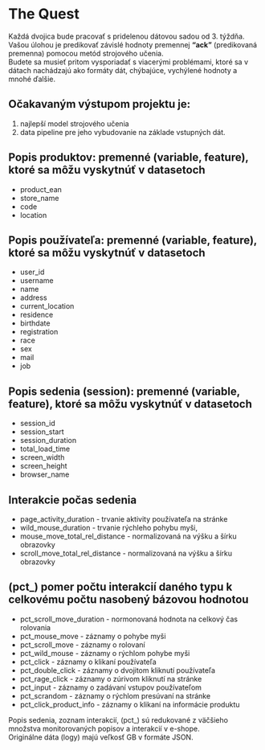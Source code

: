 # The Quest

Každá dvojica bude pracovať s pridelenou dátovou sadou od 3. týždňa.   
Vašou úlohou je predikovať závislé hodnoty premennej **“ack”** (predikovaná premenna) pomocou metód strojového učenia.  
Budete sa musieť pritom vysporiadať s viacerými problémami, ktoré sa v dátach nachádzajú ako formáty dát, chýbajúce, vychýlené hodnoty a mnohé ďalšie.  

## Očakavaným výstupom projektu  je:

  1. najlepší model strojového učenia
  2. data pipeline pre jeho vybudovanie na základe vstupných dát.
  
## Popis produktov: premenné (variable, feature), ktoré sa môžu vyskytnúť v datasetoch  

  - product_ean 
  - store_name 
  - code 
  - location 
  
## Popis používateľa: premenné (variable, feature), ktoré sa môžu vyskytnúť v datasetoch

  -	user_id
  - username
  - name
  - address	
  - current_location		
  - residence	
  - birthdate
  - registration	
  - race	
  - sex	
  - mail
  - job

## Popis sedenia (session): premenné (variable, feature), ktoré sa môžu vyskytnúť v datasetoch
  - session_id
  - session_start
  - session_duration
  - total_load_time
  - screen_width
  - screen_height
  - browser_name

## Interakcie počas sedenia

  - page_activity_duration          - trvanie aktivity používateľa na stránke
  - wild_mouse_duration             - trvanie rýchleho pohybu myši,
  - mouse_move_total_rel_distance   - normalizovaná na výšku a šírku obrazovky
  - scroll_move_total_rel_distance  - normalizovaná na výšku a šírku obrazovky
    
## (pct_) pomer počtu interakcií daného typu k celkovému počtu nasobený bázovou hodnotou

  - pct_scroll_move_duration		- normonovaná hodnota na celkový čas rolovania
  - pct_mouse_move			        - záznamy o pohybe myši
  - pct_scroll_move 			      - záznamy o rolovaní
  - pct_wild_mouse 			        - záznamy o rýchlom pohybe myši
  - pct_click				            - záznamy o klikaní používateľa
  - pct_double_click 			      - záznamy o dvojitom kliknutí používateľa
  - pct_rage_click				      - záznamy o zúrivom kliknutí na stránke
  - pct_input				            - záznamy o zadávaní vstupov používateľom
  - pct_scrandom				        - záznamy o rýchlom presúvaní na stránke
  - pct_click_product_info		  - záznamy o klikaní na informácie produktu

Popis sedenia, zoznam interakcií, (pct_) sú redukované z väčšieho množstva monitorovaných popisov a interakcií v e-shope.  
Originálne dáta (logy) majú veľkosť GB v formáte JSON.  

